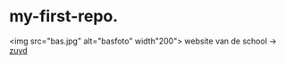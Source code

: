 # my-first-repo.
<img src="bas.jpg" alt="basfoto" width"200"> 
website van de school -> [zuyd](https://www.zuyd.nl)
